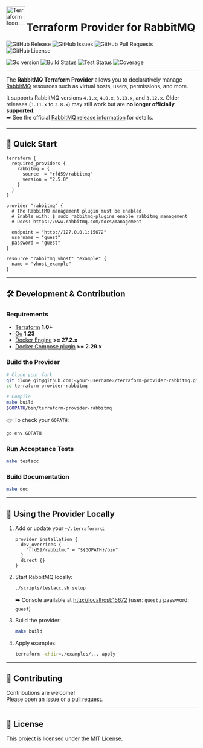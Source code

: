 <a href="https://terraform.io">
  <img src=".github/tf.png" alt="Terraform logo" title="Terraform" align="left" height="50" />
</a>

# Terraform Provider for RabbitMQ

![GitHub Release](https://img.shields.io/github/v/release/rfd59/terraform-provider-rabbitmq)
![GitHub Issues](https://img.shields.io/github/issues/rfd59/terraform-provider-rabbitmq)
![GitHub Pull Requests](https://img.shields.io/github/issues-pr/rfd59/terraform-provider-rabbitmq)
![GitHub License](https://img.shields.io/github/license/rfd59/terraform-provider-rabbitmq)

![Go version](https://img.shields.io/github/go-mod/go-version/rfd59/terraform-provider-rabbitmq)
![Build Status](https://img.shields.io/github/actions/workflow/status/rfd59/terraform-provider-rabbitmq/.github%2Fworkflows%2Fbuild.yml?label=build)
![Test Status](https://img.shields.io/github/actions/workflow/status/rfd59/terraform-provider-rabbitmq/.github%2Fworkflows%2Ftest.yml?label=test)
![Coverage](https://sonar.rfd.ovh/api/project_badges/measure?project=rfd59.terraform-provider-rabbitmq&metric=coverage&token=sqb_44b6ae8e30de40b0d76cc3bcfad1a5e2e3f3c0c0)

---

The **RabbitMQ Terraform Provider** allows you to declaratively manage [RabbitMQ](https://www.rabbitmq.com) resources such as virtual hosts, users, permissions, and more.  

It supports RabbitMQ versions `4.1.x`, `4.0.x`, `3.13.x`, and `3.12.x`. Older releases (`3.11.x` to `3.8.x`) may still work but are **no longer officially supported**.  
➡️ See the official [RabbitMQ release information](https://www.rabbitmq.com/release-information) for details.

---

## 🚀 Quick Start

```hcl
terraform {
  required_providers {
    rabbitmq = {
      source  = "rfd59/rabbitmq"
      version = "2.5.0"
    }
  }
}

provider "rabbitmq" {
  # The RabbitMQ management plugin must be enabled.
  # Enable with: $ sudo rabbitmq-plugins enable rabbitmq_management
  # Docs: https://www.rabbitmq.com/docs/management

  endpoint = "http://127.0.0.1:15672"
  username = "guest"
  password = "guest"
}

resource "rabbitmq_vhost" "example" {
  name = "vhost_example"
}
```

---

## 🛠 Development & Contribution

### Requirements
- [Terraform](https://www.terraform.io/downloads.html) **1.0+**
- [Go](https://golang.org/doc/install) **1.23**
- [Docker Engine](https://docs.docker.com/engine/install) **>= 27.2.x**
- [Docker Compose plugin](https://docs.docker.com/compose/install/#scenario-two-install-the-compose-plugin) **>= 2.29.x**

### Build the Provider

```sh
# Clone your fork
git clone git@github.com:<your-username>/terraform-provider-rabbitmq.git
cd terraform-provider-rabbitmq

# Compile
make build
$GOPATH/bin/terraform-provider-rabbitmq
```

👉 To check your `GOPATH`:  
```sh
go env GOPATH
```

### Run Acceptance Tests

```sh
make testacc
```

### Build Documentation

```sh
make doc
```

---

## 🧪 Using the Provider Locally

1. Add or update your `~/.terraformrc`:

   ```hcl
   provider_installation {
     dev_overrides {
       "rfd59/rabbitmq" = "${GOPATH}/bin"
     }
     direct {}
   }
   ```

2. Start RabbitMQ locally:

   ```sh
   ./scripts/testacc.sh setup
   ```
   ➡️ Console available at [http://localhost:15672](http://localhost:15672) (user: `guest` / password: `guest`)

3. Build the provider:

   ```sh
   make build
   ```

4. Apply examples:

   ```sh
   terraform -chdir=./examples/... apply
   ```

---

## 🤝 Contributing

Contributions are welcome!  
Please open an [issue](https://github.com/rfd59/terraform-provider-rabbitmq/issues) or a [pull request](https://github.com/rfd59/terraform-provider-rabbitmq/pulls).  

---

## 📄 License

This project is licensed under the [MIT License](LICENSE).